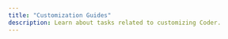 ```yaml
---
title: "Customization Guides"
description: Learn about tasks related to customizing Coder.
---
```


<children></children>
